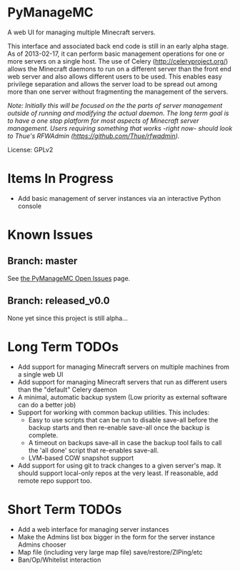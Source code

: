 PyManageMC
==========

A web UI for managing multiple Minecraft servers. 

This interface and associated back end code is still in an early alpha stage. As of 2013-02-17, 
it can perform basic management operations for one or more servers on a single host. The use of 
Celery (http://celeryproject.org/) allows the Minecraft daemons to run on a different server than
the front end web server and also allows different users to be used. This enables easy privilege
separation and allows the server load to be spread out among more than one server without
fragmenting the management of the servers. 



_Note: Initially this will be focused on the the parts of server management outside of running 
and modifying the actual daemon. The long term goal is to have a one stop platform for most 
aspects of Minecraft server management. Users requiring something that works -right now- should
look to Thue's RFWAdmin (https://github.com/Thue/rfwadmin)._ 

License: GPLv2


Items In Progress
=================
* Add basic management of server instances via an interactive Python console


Known Issues
============


Branch: master
--------------
See [the PyManageMC Open Issues](https://github.com/gpmidi/PyManageMC/issues) page. 


Branch: released_v0.0
--------------
None yet since this project is still alpha...


Long Term TODOs
===============
* Add support for managing Minecraft servers on multiple machines from a single web UI
* Add support for managing Minecraft servers that run as different users than the "default" Celery daemon
* A minimal, automatic backup system (Low priority as external software can do a better job)
* Support for working with common backup utilities. This includes: 
  * Easy to use scripts that can be run to disable save-all before the backup starts and then re-enable save-all once the backup is complete. 
  * A timeout on backups save-all in case the backup tool fails to call the 'all done' script that re-enables save-all. 
  * LVM-based COW snapshot support
* Add support for using git to track changes to a given server's map. It should support local-only repos at the very least. If reasonable, add remote repo support too. 
 

Short Term TODOs
================
* Add a web interface for managing server instances
* Make the Admins list box bigger in the form for the server instance Admins chooser
* Map file (including very large map file) save/restore/ZIPing/etc
* Ban/Op/Whitelist interaction
